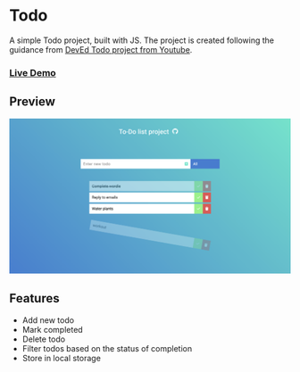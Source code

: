 # Todo

A simple Todo project, built with JS. The project is created following the guidance from [DevEd Todo project from Youtube](https://www.youtube.com/watch?v=Ttf3CEsEwMQ).

### [Live Demo](https://todo-alvs.netlify.app/)

## Preview

![preivew image](img/preview.png)

## Features

-   Add new todo
-   Mark completed
-   Delete todo
-   Filter todos based on the status of completion
-   Store in local storage
